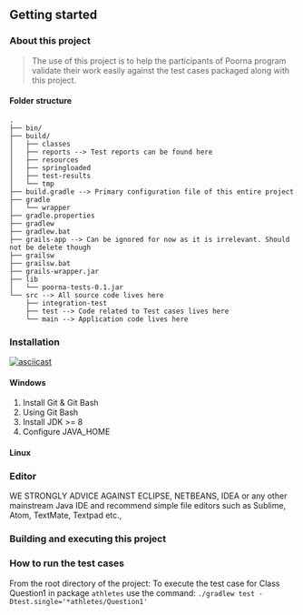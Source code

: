 ## Getting started

### About this project
> The use of this project is to help the participants of Poorna program validate their work easily against the test cases packaged along with this project.

#### Folder structure
```
.
├── bin/
├── build/
│   ├── classes
│   ├── reports --> Test reports can be found here
│   ├── resources
│   ├── springloaded
│   ├── test-results
│   └── tmp
├── build.gradle --> Primary configuration file of this entire project
├── gradle
│   └── wrapper
├── gradle.properties
├── gradlew
├── gradlew.bat
├── grails-app --> Can be ignored for now as it is irrelevant. Should not be delete though
├── grailsw
├── grailsw.bat
├── grails-wrapper.jar
├── lib
│   └── poorna-tests-0.1.jar
└── src --> All source code lives here
    ├── integration-test
    ├── test --> Code related to Test cases lives here
    └── main --> Application code lives here

```

### Installation
[![asciicast](https://asciinema.org/a/1TfYlx72vfP9LGuU2RDHuTvOK.svg)](https://asciinema.org/a/1TfYlx72vfP9LGuU2RDHuTvOK)

#### Windows

1. Install Git & Git Bash
2. Using Git Bash
3. Install JDK >= 8
4. Configure JAVA_HOME

#### Linux

### Editor
WE STRONGLY ADVICE AGAINST ECLIPSE, NETBEANS, IDEA or any other mainstream Java IDE and recommend simple file editors such as Sublime, Atom, TextMate, Textpad etc.,

### Building and executing this project


### How to run the test cases

From the root directory of the project: 
To execute the test case for Class Question1 in package `athletes` use the command: `./gradlew test -Dtest.single='*athletes/Question1'`